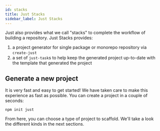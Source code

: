 ```yaml
---
id: stacks
title: Just Stacks
sidebar_label: Just Stacks
---
```


Just also provides what we call "stacks" to complete the workflow of building a repository. Just Stacks provides:

1. a project generator for single package or monorepo repository via `create-just`
2. a set of `just-task`s to help keep the generated project up-to-date with the template that generated the project

## Generate a new project

It is very fast and easy to get started! We have taken care to make this experience as fast as possible. You can create a project in a couple of seconds:

```
npm init just
```

From here, you can choose a type of project to scaffold. We'll take a look the different kinds in the next sections.
